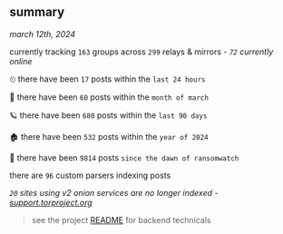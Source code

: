 
## summary
_march 12th, 2024_

currently tracking `163` groups across `299` relays & mirrors - _`72` currently online_

⏲ there have been `17` posts within the `last 24 hours`

🦈 there have been `60` posts within the `month of march`

🪐 there have been `680` posts within the `last 90 days`

🏚 there have been `532` posts within the `year of 2024`

🦕 there have been `9814` posts `since the dawn of ransomwatch`

there are `96` custom parsers indexing posts

_`20` sites using v2 onion services are no longer indexed - [support.torproject.org](https://support.torproject.org/onionservices/v2-deprecation/)_

> see the project [README](https://github.com/joshhighet/ransomwatch#ransomwatch--) for backend technicals
